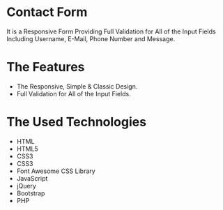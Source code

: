 # Contact Form
It is a Responsive Form Providing Full Validation for All of the Input Fields Including Username, E-Mail, Phone Number and Message.

# The Features
* The Responsive, Simple & Classic Design.
* Full Validation for All of the Input Fields.

# The Used Technologies
* HTML
* HTML5
* CSS3
* CSS3
* Font Awesome CSS Library
* JavaScript
* jQuery
* Bootstrap
* PHP
